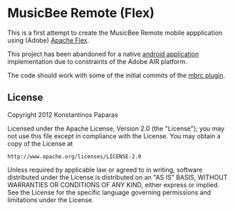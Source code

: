 MusicBee Remote (Flex)
=================================
This is a first attempt to create the MusicBee Remote mobile appplication using (Adobe) [Apache Flex](https://flex.apache.org/).

This project has been abandoned for a native [android application](https://github.com/kelsos/mbrc) implementation due to constraints of the Adobe AIR platform.

The code should work with some of the initial commits of the [mbrc plugin](https://github.com/kelsos/mbrc-plugin).

License
-------
Copyright 2012 Konstantinos Paparas

Licensed under the Apache License, Version 2.0 (the "License");
you may not use this file except in compliance with the License.
You may obtain a copy of the License at

    http://www.apache.org/licenses/LICENSE-2.0

Unless required by applicable law or agreed to in writing, software
distributed under the License is distributed on an "AS IS" BASIS,
WITHOUT WARRANTIES OR CONDITIONS OF ANY KIND, either express or implied.
See the License for the specific language governing permissions and
limitations under the License.

